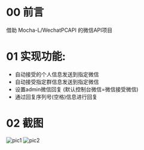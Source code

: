# 00 前言
借助 Mocha-L/WechatPCAPI 的微信API项目  

# 01 实现功能:  
- 自动接受的个人信息发送到指定微信  
- 自动接受指定群信息发送到指定微信
- 设置admin微信回复 (默认控制台微信=微信接受微信)
- 通过回复序列号(空格)信息进行回复

# 02 截图

![pic1](https://github.com/elliot-bia/msg_reply/blob/master/pic3.jpg)
![pic2](https://github.com/elliot-bia/msg_reply/blob/master/pic4.jpg)

